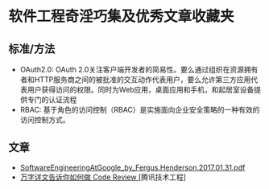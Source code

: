 # 软件工程奇淫巧集及优秀文章收藏夹

## 标准/方法

* OAuth2.0: OAuth 2.0关注客户端开发者的简易性。要么通过组织在资源拥有者和HTTP服务商之间的被批准的交互动作代表用户，要么允许第三方应用代表用户获得访问的权限。同时为Web应用，桌面应用和手机，和起居室设备提供专门的认证流程
* RBAC: 基于角色的访问控制（RBAC）是实施面向企业安全策略的一种有效的访问控制方式。

## 文章

* [SoftwareEngineeringAtGoogle\_by\_Fergus.Henderson.2017.01.31.pdf](https://github.com/laofo/SoftwareEngineeringAtGoogle/blob/master/SoftwareEngineeringAtGoogle_by_Fergus.Henderson.2017.01.31.pdf)
* [万字详文告诉你如何做 Code Review ](https://mp.weixin.qq.com/s/c3RApB8a98tWahgC9mahJg) \[腾讯技术工程\]

